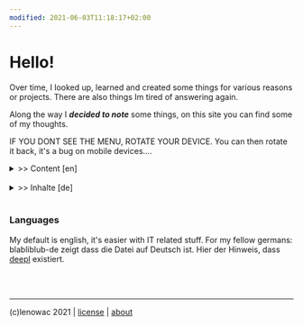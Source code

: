 ```yaml
---
modified: 2021-06-03T11:18:17+02:00
---
```


# Hello!

Over time, I looked up, learned and created some things for various reasons or projects. There are also things Im tired of answering again.

Along the way I ***decided to note*** some things, on this site you can find some of my thoughts.

IF YOU DONT SEE THE MENU, ROTATE YOUR DEVICE. You can then rotate it back, it's a bug on mobile devices....

<details> <summary> >> Content [en] </summary>

<br/>

[[_selfhosting]] covers linux servers, [[_computers]] is more desktop / end user focussed.
If you want more carefully written articles, have a look at my [BLOG](https://blog.decided.to).

</details>

<br/>

<details> <summary> >> Inhalte [de] </summary>

<br/>

Bei [[_selfhosting]] gibt's linux-server Kram, [[_computers]] hat eher end-user orientierte notizen. [[literatur]] sollte mmn natürlich _IMMER_ sehr umständlich über die UNI VPN kommen. Wenn du welche hast, möchtest du vlt auch deine [[literatur-organisieren]].

Für etwas qualitativere Arbeit kannst du ja mal auf meinem [Blog](https://blog.decided.to) vorbeischauen.

</details>

<br/>

### Languages

My default is english, it's easier with IT related stuff. For my fellow germans: blabliblub-de zeigt dass die Datei auf Deutsch ist. Hier der Hinweis, dass [deepl](https://deepl.com) existiert.

<br/><br/>

-------
(c)lenowac 2021 | [license](https://decided.to/license) | [about](https://decided.to/license)
